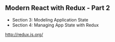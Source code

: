 Modern React with Redux - Part 2
---------------------------

- Section 3: Modeling Application State
- Section 4: Managing App State with Redux

http://redux.js.org/

